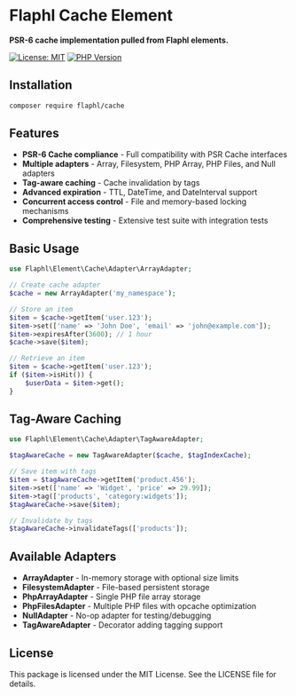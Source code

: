 # Flaphl Cache Element

**PSR-6 cache implementation pulled from Flaphl elements.**

[![License: MIT](https://img.shields.io/badge/License-MIT-blue.svg)](https://opensource.org/licenses/MIT)
[![PHP Version](https://img.shields.io/badge/PHP-^8.2-blue.svg)](https://php.net)

## Installation

```bash
composer require flaphl/cache
```

## Features

- **PSR-6 Cache compliance** - Full compatibility with PSR Cache interfaces
- **Multiple adapters** - Array, Filesystem, PHP Array, PHP Files, and Null adapters
- **Tag-aware caching** - Cache invalidation by tags
- **Advanced expiration** - TTL, DateTime, and DateInterval support
- **Concurrent access control** - File and memory-based locking mechanisms
- **Comprehensive testing** - Extensive test suite with integration tests

## Basic Usage

```php
use Flaphl\Element\Cache\Adapter\ArrayAdapter;

// Create cache adapter
$cache = new ArrayAdapter('my_namespace');

// Store an item
$item = $cache->getItem('user.123');
$item->set(['name' => 'John Doe', 'email' => 'john@example.com']);
$item->expiresAfter(3600); // 1 hour
$cache->save($item);

// Retrieve an item
$item = $cache->getItem('user.123');
if ($item->isHit()) {
    $userData = $item->get();
}
```

## Tag-Aware Caching

```php
use Flaphl\Element\Cache\Adapter\TagAwareAdapter;

$tagAwareCache = new TagAwareAdapter($cache, $tagIndexCache);

// Save item with tags
$item = $tagAwareCache->getItem('product.456');
$item->set(['name' => 'Widget', 'price' => 29.99]);
$item->tag(['products', 'category:widgets']);
$tagAwareCache->save($item);

// Invalidate by tags
$tagAwareCache->invalidateTags(['products']);
```

## Available Adapters

- **ArrayAdapter** - In-memory storage with optional size limits
- **FilesystemAdapter** - File-based persistent storage
- **PhpArrayAdapter** - Single PHP file array storage
- **PhpFilesAdapter** - Multiple PHP files with opcache optimization
- **NullAdapter** - No-op adapter for testing/debugging
- **TagAwareAdapter** - Decorator adding tagging support

## License

This package is licensed under the MIT License. See the LICENSE file for details.
